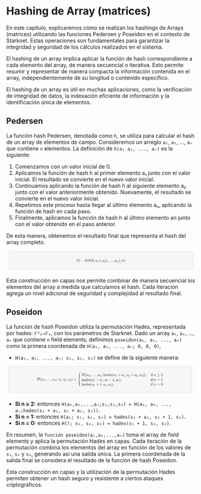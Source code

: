 # Hashing de Array (matrices)
En este capítulo, explicaremos cómo se realizan los hashings de Arrays (matrices) utilizando las funciones Pedersen y Poseidon en el contexto de Starknet. Estas operaciones son fundamentales para garantizar la integridad y seguridad de los cálculos realizados en el sistema.

El hashing de un array implica aplicar la función de hash correspondiente a cada elemento del array, de manera secuencial o iterativa. Esto permite resumir y representar de manera compacta la información contenida en el array, independientemente de su longitud o contenido específico.

El hashing de un array es útil en muchas aplicaciones, como la verificación de integridad de datos, la indexación eficiente de información y la identificación única de elementos.

## Pedersen
La función hash Pedersen, denotada como `h`, se utiliza para calcular el hash de un array de elementos de campo. Consideremos un arreglo `a₁`, `a₂`, ..., `aₙ` que contiene `n` elementos. La definición de `h(a₁ a₂, ..., aₙ)` es la siguiente:

1. Comenzamos con un valor inicial de 0.
2. Aplicamos la función de hash h al primer elemento a₁ junto con el valor inicial. El resultado se convierte en el nuevo valor inicial.
3. Continuamos aplicando la función de hash h al siguiente elemento a₂ junto con el valor anteriormente obtenido. Nuevamente, el resultado se convierte en el nuevo valor inicial.
4. Repetimos este proceso hasta llegar al último elemento aₙ, aplicando la función de hash en cada paso.
5. Finalmente, aplicamos la función de hash h al último elemento an junto con el valor obtenido en el paso anterior.

De esta manera, obtenemos el resultado final que representa el hash del array completo.

![graph](./assets/Hash_Array.png)
<div align="center">
<em></em>
</div>

Esta construcción en capas nos permite combinar de manera secuencial los elementos del array a medida que calculamos el hash. Cada iteración agrega un nivel adicional de seguridad y complejidad al resultado final.

## Poseidon
La función de hash Poseidon utiliza la permutación Hades, representada por hades: `𝔽³ₚ→𝔽ₚ`, con los parámetros de Starknet. Dado un array `a₁`, `a₂`, ..., `aₙ` que contiene `n` field elements, definimos `poseidon(a₁, a₂, ..., aₙ)` como la primera coordenada de `H(a₁, a₂, ..., aₙ; 0, 0, 0)`,

* `H(a₁, a₂, ..., aₙ; s₁, s₂, s₃)` se define de la siguiente manera:

![graph](./assets/Hash_Poseidon.png)
<div align="center">
<em></em>
</div>

* **Si n ≥ 2:** entonces `H(a₁,a₂,...,aₙ;s₁,s₂,s₃) = H(a₃, a₄, ..., aₙ;hades(s₁ + a₁, s₂ + a₂, s₃))`.
* **Si n = 1:** entonces `H(a₁; s₁, s₂, s₃) = hades(s₁ + a₁, s₂ + 1, s₃)`.
* **Si n = 0:** entonces `H(); s₁, s₂, s₃) = hades(s₁ + 1, s₂, s₃)`.

En resumen, la `función poseidon(a₁,a₂,...,aₙ)` toma el array de field elements y aplica la permutación Hades en capas. Cada iteración de la permutación combina los elementos del array en función de los valores de  `s₁`, `s₂` y `s₃`, generando así una salida única. La primera coordenada de la salida final se considera el resultado de la función de hash Poseidon.

Esta construcción en capas y la utilización de la permutación Hades permiten obtener un hash seguro y resistente a ciertos ataques criptográficos.